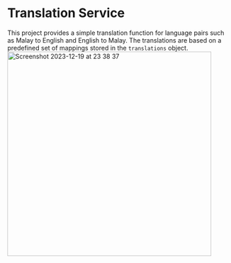 # Translation Service

This project provides a simple translation function for language pairs such as Malay to English and English to Malay. The translations are based on a predefined set of mappings stored in the `translations` object.
<img width="460" alt="Screenshot 2023-12-19 at 23 38 37" src="https://github.com/gusche85/translator/assets/149746619/d3869606-55fd-457b-9732-62bb04e47536">
